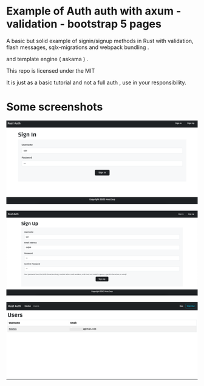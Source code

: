 # Example of Auth auth with axum - validation - bootstrap 5 pages

A basic but solid example of signin/signup methods in Rust with validation, flash messages, sqlx-migrations and webpack bundling .

and template engine ( askama ) .

This repo is licensed under the MIT

It is just as a basic tutorial and not a full auth , use in your responsibility.

# Some screenshots

![Sign in page](https://raw.githubusercontent.com/HosMercury/rust-auth-example/main/screenshots/signin.png)

![Sign up page](https://raw.githubusercontent.com/HosMercury/rust-auth-example/main/screenshots/signup.png)

![Users page](https://raw.githubusercontent.com/HosMercury/rust-auth-example/main/screenshots/users.png)
